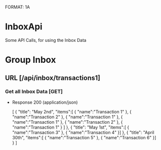 FORMAT: 1A

# InboxApi

Some API Calls, for using the Inbox Data

# Group Inbox

## URL [/api/inbox/transactions1]

### Get all Inbox Data [GET]

+ Response 200 (application/json)

    [
      {
          "title": "May 2nd",
          "items":[
              {
                  "name":"Transaction 1"
              },
              {
                  "name":"Transaction 2"
              },
              {
                "name":"Transaction 1"
              },
              {
                  "name":"Transaction 1"
              },
              {
                  "name":"Transaction 2"
              },
              {
                "name":"Transaction 1"
              }
          ]
      },
      {
          "title": "May 1st",
          "items":[
              {
                  "name":"Transaction 3"
              },
              {
                  "name":"Transaction 4"
              }]
      },
      {
          "title": "April 30th",
          "items":[
              {
                  "name":"Transaction 5"
              },
              {
                  "name":"Transaction 6"
              }]
      }
    ]
